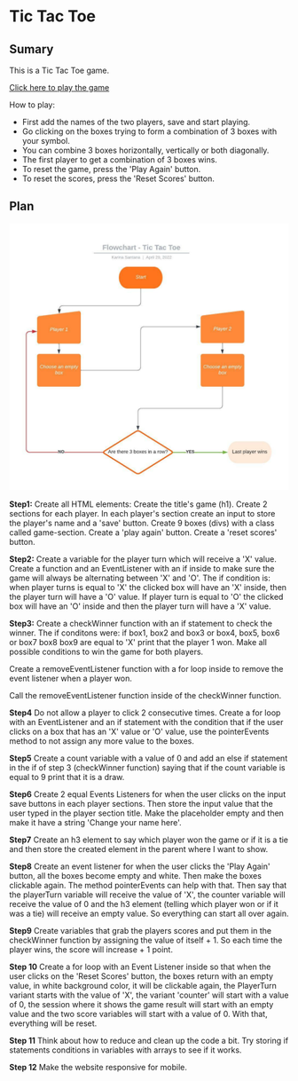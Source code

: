# Tic Tac Toe

## Sumary

This is a Tic Tac Toe game.

<a href="https://karina-santana.github.io/tic-tac-toe/">Click here to play the game</a>

How to play:

- First add the names of the two players, save and start playing.
- Go clicking on the boxes trying to form a combination of 3 boxes with your symbol.
- You can combine 3 boxes horizontally, vertically or both diagonally.
- The first player to get a combination of 3 boxes wins.
- To reset the game, press the 'Play Again' button.
- To reset the scores, press the 'Reset Scores' button.

## Plan

<img src="./images/Flowchart-Tic-Tac-Toe.jpeg">

**Step1:**
Create all HTML elements:
Create the title's game (h1).
Create 2 sections for each player.
In each player's section create an input to store the player's name and a 'save' button.
Create 9 boxes (divs) with a class called game-section.
Create a 'play again' button.
Create a 'reset scores' button.

**Step2:**
Create a variable for the player turn which will receive a 'X' value.
Create a function and an EventListener with an if inside to make sure the game will always be alternating between 'X' and 'O'. 
The if condition is: when player turns is equal to 'X' the clicked box will have an 'X' inside, then the player turn will have a 'O' value. If player turn is equal to 'O' the clicked box will have an 'O' inside and then the player turn will have a 'X' value. 

**Step3:**
Create a checkWinner function with an if statement to check the winner. 
The if conditons were: if box1, box2 and box3 or box4, box5, box6 or box7 box8 box9 are equal to 'X' print that the player 1 won.
Make all possible conditions to win the game for both players.

Create a removeEventListener function with a for loop inside to remove the event listener when a player won.

Call the removeEventListener function inside of the checkWinner function.

**Step4**
Do not allow a player to click 2 consecutive times.
Create a for loop with an EventListener and an if statement with the condition that if the user clicks on a box that has an 'X' value or 'O' value, use the pointerEvents method to not assign any more value to the boxes.

**Step5**
Create a count variable with a value of 0 and add an else if statement in the if of step 3 (checkWinner function) saying that if the count variable is equal to 9 print that it is a draw.

**Step6**
Create 2 equal Events Listeners for when the user clicks on the input save buttons in each player sections. Then store the input value that the user typed in the player section title. Make the placeholder empty and then make it have a string 'Change your name here'.

**Step7**
Create an h3 element to say which player won the game or if it is a tie and then store the created element in the parent where I want to show.

**Step8**
Create an event listener for when the user clicks the 'Play Again' button, all the boxes become empty and white. Then make the boxes clickable again. The method pointerEvents can help with that. Then say that the playerTurn variable will receive the value of 'X', the counter variable will receive the value of 0 and the h3 element (telling which player won or if it was a tie) will receive an empty value. So everything can start all over again.

**Step9**
Create variables that grab the players scores and put them in the checkWinner function by assigning the value of itself + 1.
So each time the player wins, the score will increase + 1 point.

**Step 10**
Create a for loop with an Event Listener inside so that when the user clicks on the 'Reset Scores' button, the boxes return with an empty value, in white background color, it will be clickable again, the PlayerTurn variant starts with the value of 'X', the variant 'counter' will start with a value of 0, the session where it shows the game result will start with an empty value and the two score variables will start with a value of 0. With that, everything will be reset.

**Step 11**
Think about how to reduce and clean up the code a bit. Try storing if statements conditions in variables with arrays to see if it works.

**Step 12**
Make the website responsive for mobile.
